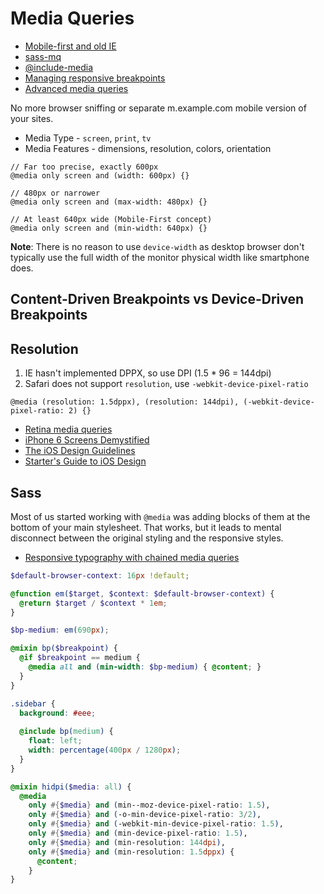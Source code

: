 # Media Queries

* [Mobile-first and old IE](http://jakearchibald.github.io/sass-ie/)
* [sass-mq](https://github.com/sass-mq/sass-mq)
* [@include-media](http://include-media.com/)
* [Managing responsive breakpoints](http://www.sitepoint.com/managing-responsive-breakpoints-sass/)
* [Advanced media queries](https://github.com/at-import/breakpoint/wiki/Advanced-Media-Queries#resolution-media-queries)

No more browser sniffing or separate m.example.com mobile version of your sites.

* Media Type - `screen`, `print`, `tv`
* Media Features - dimensions, resolution, colors, orientation

```
// Far too precise, exactly 600px
@media only screen and (width: 600px) {}
	
// 480px or narrower
@media only screen and (max-width: 480px) {}

// At least 640px wide (Mobile-First concept)
@media only screen and (min-width: 640px) {}
```
	
**Note**: There is no reason to use `device-width` as desktop browser don't typically use the full width of the monitor physical width like smartphone does.

## Content-Driven Breakpoints vs Device-Driven Breakpoints

## Resolution

1. IE hasn't implemented DPPX, so use DPI (1.5 * 96 = 144dpi)
2. Safari does not support `resolution`, use `-webkit-device-pixel-ratio`

```
@media (resolution: 1.5dppx), (resolution: 144dpi), (-webkit-device-pixel-ratio: 2) {}
```

* [Retina media queries](https://css-tricks.com/snippets/css/retina-display-media-query/)
* [iPhone 6 Screens Demystified](http://www.paintcodeapp.com/news/iphone-6-screens-demystified)
* [The iOS Design Guidelines](http://iosdesign.ivomynttinen.com/)
* [Starter's Guide to iOS Design](http://taybenlor.com/2013/05/21/designing-for-ios.html)

## Sass

Most of us started working with `@media` was adding blocks of them at the bottom of your main stylesheet. That works, but it leads to mental disconnect between the original styling and the responsive styles.

* [Responsive typography with chained media queries](https://bugsnag.com/blog/responsive-typography-with-chained-media-queries)

```scss
$default-browser-context: 16px !default;

@function em($target, $context: $default-browser-context) {
  @return $target / $context * 1em;}

$bp-medium: em(690px);

@mixin bp($breakpoint) {
  @if $breakpoint == medium {
    @media all and (min-width: $bp-medium) { @content; }  }}

.sidebar {
  background: #eee;
  
  @include bp(medium) {
    float: left;
    width: percentage(400px / 1280px);  }}
```
	
```scss
@mixin hidpi($media: all) {
  @media
    only #{$media} and (min--moz-device-pixel-ratio: 1.5),
    only #{$media} and (-o-min-device-pixel-ratio: 3/2),
    only #{$media} and (-webkit-min-device-pixel-ratio: 1.5),
    only #{$media} and (min-device-pixel-ratio: 1.5),
    only #{$media} and (min-resolution: 144dpi),
    only #{$media} and (min-resolution: 1.5dppx) {
      @content;    }}
```